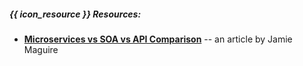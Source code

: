 ##### {{ icon_resource }} Resources:


* [**Microservices vs SOA vs API Comparison**](https://www.devteam.space/blog/microservices-vs-soa-and-api-comparison//) -- an article by Jamie Maguire


